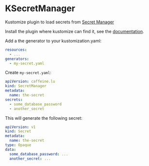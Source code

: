 # KSecretManager

Kustomize plugin to load secrets from [Secret Manager](https://cloud.google.com/secret-manager)

Install the plugin where kustomize can find it, see the [documentation](https://kubectl.docs.kubernetes.io/guides/extending_kustomize/#placement).

Add a the generator to your kustomization.yaml:

```yaml
resources:
  - ...
generators:
  - my-secret.yaml
```

Create `my-secret.yaml`:

```yaml
apiVersion: caffeine.lu
kind: SecretManager
metadata:
  name: the-secret
secrets:
  - some_database_password
  - another_secret
```

This will generate the following secret:

```yaml
apiVersion: v1
kind: Secret
metadata:
  name: the-secret
type: Opaque
data:
  some_database_password: ...
  another_secret: ...
```
